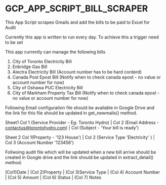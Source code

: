 # GCP_APP_SCRIPT_BILL_SCRAPER
This App Script scrapes Gmails and add the bills to be paid to Excel for Audit 


Currently this app is written to run every day. 
To achieve this a trigger need to be set 


This app currently can manage the following bills

1) City of Toronto Electricity Bill
2) Enbridge Gas Bill
3) Alectra Electricity Bill (Account number has to be hard corderd)
4) Canada Post Epost Bill (Notify when to check canada epost - no value or account number for now)
5) City of Oshawa PUC Electricity Bill 
6) City of Markham Property Tax Bill (Notify when to check canada epost - no value or account number for now)

Following Email configuration file should be available in Google Drive and the link for this file should be updated in get_newmails() method.

Sheet1
Col 1 (Service Provider - Eg: Toronto Hydro) | Col 2 (Email Address - contactus@torontohydro.com) | Col (Subject - 'Your bill is ready')

Sheet 2
Col 1(Property - '123 House') | Col 2 (Service Type 'Electricity' ) | Col 3 (Account Number '123456')

Follwoing audit file which will be updated when a new bill arrive should be created in Google drive and the link should be updated in extract_detail() method. 

(Col1)Date	| (Col 2)Property	| (Col 3)Service Type	| (Col 4) Account Number | (Col 5) Amount	| (Col 6) Status | (Col 7) Notes
